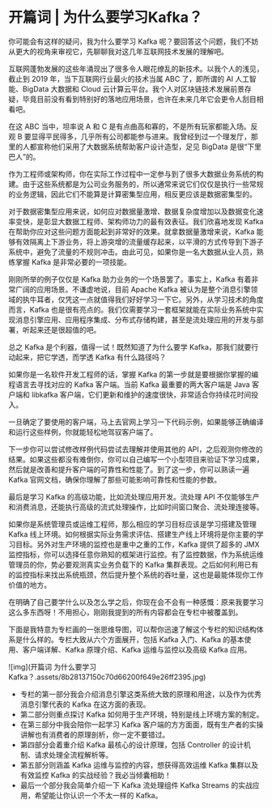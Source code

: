 # 开篇词 | 为什么要学习Kafka？

你可能会有这样的疑问，我为什么要学习 Kafka 呢？要回答这个问题，我们不妨从更大的视角来审视它，先聊聊我对这几年互联网技术发展的理解吧。

互联网蓬勃发展的这些年涌现出了很多令人眼花缭乱的新技术。以我个人的浅见，截止到 2019 年，当下互联网行业最火的技术当属 ABC 了，即所谓的 AI 人工智能、BigData 大数据和 Cloud 云计算云平台。我个人对区块链技术发展前景存疑，毕竟目前没有看到特别好的落地应用场景，也许在未来几年它会更令人刮目相看吧。

在这 ABC 当中，坦率说 A 和 C 是有点曲高和寡的，不是所有玩家都能入场。反观 B 要显得平民得多，几乎所有公司都能参与进来。我曾经到过一个理发厅，那里的人都宣称他们采用了大数据系统帮助客户设计造型，足见 BigData 是很“下里巴人”的。

作为工程师或架构师，你在实际工作过程中一定参与到了很多大数据业务系统的构建。由于这些系统都是为公司业务服务的，所以通常来说它们仅仅是执行一些常规的业务逻辑，因此它们不能算是计算密集型应用，相反更应该是数据密集型的。

对于数据密集型应用来说，如何应对数据量激增、数据复杂度增加以及数据变化速率变快，是彰显大数据工程师、架构师功力的最有效表征。我们欣喜地发现 Kafka 在帮助你应对这些问题方面能起到非常好的效果。就拿数据量激增来说，Kafka 能够有效隔离上下游业务，将上游突增的流量缓存起来，以平滑的方式传导到下游子系统中，避免了流量的不规则冲击。由此可见，如果你是一名大数据从业人员，熟练掌握 Kafka 是非常必要的一项技能。

刚刚所举的例子仅仅是 Kafka 助力业务的一个场景罢了。事实上，Kafka 有着非常广阔的应用场景。不谦虚地说，目前 Apache Kafka 被认为是整个消息引擎领域的执牛耳者，仅凭这一点就值得我们好好学习一下它。另外，从学习技术的角度而言，Kafka 也是很有亮点的。我们仅需要学习一套框架就能在实际业务系统中实现消息引擎应用、应用程序集成、分布式存储构建，甚至是流处理应用的开发与部署，听起来还是很超值的吧。

总之 Kafka 是个利器，值得一试！既然知道了为什么要学 Kafka，那我们就要行动起来，把它学透，而学透 Kafka 有什么路径吗？

如果你是一名软件开发工程师的话，掌握 Kafka 的第一步就是要根据你掌握的编程语言去寻找对应的 Kafka 客户端。当前 Kafka 最重要的两大客户端是 Java 客户端和 libkafka 客户端，它们更新和维护的速度很快，非常适合你持续花时间投入。

一旦确定了要使用的客户端，马上去官网上学习一下代码示例，如果能够正确编译和运行这些样例，你就能轻松地驾驭客户端了。

下一步你可以尝试修改样例代码尝试去理解并使用其他的 API，之后观测你修改的结果。如果这些都没有难倒你，你可以自己编写一个小型项目来验证下学习成果，然后就是改善和提升客户端的可靠性和性能了。到了这一步，你可以熟读一遍 Kafka 官网文档，确保你理解了那些可能影响可靠性和性能的参数。

最后是学习 Kafka 的高级功能，比如流处理应用开发。流处理 API 不仅能够生产和消费消息，还能执行高级的流式处理操作，比如时间窗口聚合、流处理连接等。

如果你是系统管理员或运维工程师，那么相应的学习目标应该是学习搭建及管理 Kafka 线上环境。如何根据实际业务需求评估、搭建生产线上环境将是你主要的学习目标。另外对生产环境的监控也是重中之重的工作，Kafka 提供了超多的 JMX 监控指标，你可以选择任意你熟知的框架进行监控。有了监控数据，作为系统运维管理员的你，势必要观测真实业务负载下的 Kafka 集群表现。之后如何利用已有的监控指标来找出系统瓶颈，然后提升整个系统的吞吐量，这也是最能体现你工作价值的地方。

在明确了自己要学什么以及怎么学之后，你现在会不会有一种感慨：原来我要学习这么多东西呀！不用担心，刚刚我提到的所有内容都会在专栏中被覆盖到。

下面是我特意为专栏画的一张思维导图，可以帮你迅速了解这个专栏的知识结构体系是什么样的。专栏大致从六个方面展开，包括 Kafka 入门、Kafka 的基本使用、客户端详解、Kafka 原理介绍、Kafka 运维与监控以及高级 Kafka 应用。

![img](开篇词  为什么要学习Kafka？.assets/8b28137150c70d66200f649e26ff2395.jpg)

+ 专栏的第一部分我会介绍消息引擎这类系统大致的原理和用途，以及作为优秀消息引擎代表的 Kafka 在这方面的表现。
+ 第二部分则重点探讨 Kafka 如何用于生产环境，特别是线上环境方案的制定。
+ 在第三部分中我会陪你一起学习 Kafka 客户端的方方面面，既有生产者的实操讲解也有消费者的原理剖析，你一定不要错过。
+ 第四部分会着重介绍 Kafka 最核心的设计原理，包括 Controller 的设计机制、请求处理全流程解析等。
+ 第五部分则涵盖 Kafka 运维与监控的内容，想获得高效运维 Kafka 集群以及有效监控 Kafka 的实战经验？我必当倾囊相助！
+ 最后一个部分我会简单介绍一下 Kafka 流处理组件 Kafka Streams 的实战应用，希望能让你认识一个不太一样的 Kafka。


